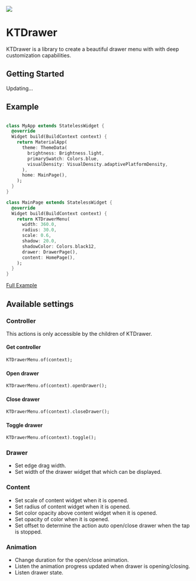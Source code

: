 ![](https://github.com/tuankhaiit/KTDrawer/tree/master/example/images/layout.gif)

# KTDrawer

KTDrawer is a library to create a beautiful drawer menu with with deep customization capabilities.


## Getting Started

Updating...


## Example

```Dart

class MyApp extends StatelessWidget {
  @override
  Widget build(BuildContext context) {
    return MaterialApp(
      theme: ThemeData(
        brightness: Brightness.light,
        primarySwatch: Colors.blue,
        visualDensity: VisualDensity.adaptivePlatformDensity,
      ),
      home: MainPage(),
    );
  }
}

class MainPage extends StatelessWidget {
  @override
  Widget build(BuildContext context) {
    return KTDrawerMenu(
      width: 360.0,
      radius: 30.0,
      scale: 0.6,
      shadow: 20.0,
      shadowColor: Colors.black12,
      drawer: DrawerPage(),
      content: HomePage(),
    );
  }
}

```

[Full Example](https://github.com/tuankhaiit/kt_drawer_menu/blob/master/example/lib/main.dart)


## Available settings

### Controller
This actions is only accessible by the children of KTDrawer.

#### Get controller
```Dart
KTDrawerMenu.of(context);
```
#### Open drawer
```Dart
KTDrawerMenu.of(context).openDrawer();
```
#### Close drawer
```Dart
KTDrawerMenu.of(context).closeDrawer();
```
#### Toggle drawer
```Dart
KTDrawerMenu.of(context).toggle();
```

### Drawer
* Set edge drag width.
* Set width of the drawer widget that which can be displayed.

### Content
* Set scale of content widget when it is opened.
* Set radius of content widget when it is opened.
* Set color opacity above content widget when it is opened.
* Set opacity of color when it is opened.
* Set offset to determine the action auto open/close drawer when the tap is stopped.

### Animation
* Change duration for the open/close animation.
* Listen the animation progress updated when drawer is opening/closing.
* Listen drawer state.
